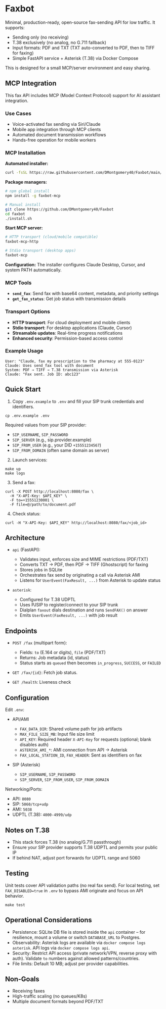 # Faxbot

Minimal, production-ready, open-source fax-sending API for low traffic. It supports:

- Sending only (no receiving)
- T.38 exclusively (no analog, no G.711 fallback)
- Input formats: PDF and TXT (TXT auto-converted to PDF, then to TIFF for faxing)
- Simple FastAPI service + Asterisk (T.38) via Docker Compose

This is designed for a small MCP/server environment and easy sharing.

## MCP Integration

This fax API includes MCP (Model Context Protocol) support for AI assistant integration.

### Use Cases

- Voice-activated fax sending via Siri/Claude
- Mobile app integration through MCP clients
- Automated document transmission workflows
- Hands-free operation for mobile workers

### MCP Installation

**Automated installer:**
```bash
curl -fsSL https://raw.githubusercontent.com/DMontgomery40/Faxbot/main/install.sh | bash
```

**Package managers:**
```bash
# npm global install
npm install -g faxbot-mcp

# Manual install
git clone https://github.com/DMontgomery40/Faxbot
cd faxbot
./install.sh
```

**Start MCP server:**
```bash
# HTTP transport (cloud/mobile compatible)
faxbot-mcp-http

# Stdio transport (desktop apps)
faxbot-mcp
```

**Configuration:**
The installer configures Claude Desktop, Cursor, and system PATH automatically.

### MCP Tools

- **`send_fax`**: Send fax with base64 content, metadata, and priority settings
- **`get_fax_status`**: Get job status with transmission details

### Transport Options

- **HTTP transport**: For cloud deployment and mobile clients
- **Stdio transport**: For desktop applications (Claude, Cursor)
- **Streamable updates**: Real-time progress notifications
- **Enhanced security**: Permission-based access control

### Example Usage

```
User: "Claude, fax my prescription to the pharmacy at 555-0123"
Claude: Uses send_fax tool with document
System: PDF → TIFF → T.38 transmission via Asterisk
Claude: "Fax sent. Job ID: abc123"
```


## Quick Start

1) Copy `.env.example` to `.env` and fill your SIP trunk credentials and identifiers.

```
cp .env.example .env
```

Required values from your SIP provider:
- `SIP_USERNAME`, `SIP_PASSWORD`
- `SIP_SERVER` (e.g., sip.provider.example)
- `SIP_FROM_USER` (e.g., your DID `+15551234567`)
- `SIP_FROM_DOMAIN` (often same domain as server)

2) Launch services:

```
make up
make logs
```

3) Send a fax:

```
curl -X POST http://localhost:8080/fax \
  -H "X-API-Key: $API_KEY" \
  -F to=+15551230001 \
  -F file=@/path/to/document.pdf
```

4) Check status:

```
curl -H "X-API-Key: $API_KEY" http://localhost:8080/fax/<job_id>
```

## Architecture

- `api` (FastAPI):
  - Validates input, enforces size and MIME restrictions (PDF/TXT)
  - Converts TXT -> PDF, then PDF -> TIFF (Ghostscript) for faxing
  - Stores jobs in SQLite
  - Orchestrates fax send by originating a call via Asterisk AMI
  - Listens for `UserEvent(FaxResult, ...)` from Asterisk to update status

- `asterisk`:
  - Configured for T.38 UDPTL
  - Uses PJSIP to register/connect to your SIP trunk
  - Dialplan `faxout` dials destination and runs `SendFAX()` on answer
  - Emits `UserEvent(FaxResult, ...)` with job result

## Endpoints

- `POST /fax` (multipart form):
  - Fields: `to` (E.164 or digits), `file` (PDF/TXT)
  - Returns: Job metadata (id, status)
  - Status starts as `queued` then becomes `in_progress`, `SUCCESS`, or `FAILED`

- `GET /fax/{id}`: Fetch job status.

- `GET /health`: Liveness check

## Configuration

Edit `.env`:

- API/AMI
  - `FAX_DATA_DIR`: Shared volume path for job artifacts
  - `MAX_FILE_SIZE_MB`: Input file size limit
  - `API_KEY`: Required header `X-API-Key` for requests (optional; blank disables auth)
  - `ASTERISK_AMI_*`: AMI connection from API -> Asterisk
  - `FAX_LOCAL_STATION_ID`, `FAX_HEADER`: Sent as identifiers on fax

- SIP (Asterisk)
  - `SIP_USERNAME`, `SIP_PASSWORD`
  - `SIP_SERVER`, `SIP_FROM_USER`, `SIP_FROM_DOMAIN`

Networking/Ports:
- API: `8080`
- SIP: `5060/tcp+udp`
- AMI: `5038`
- UDPTL (T.38): `4000-4999/udp`

## Notes on T.38

- This stack forces T.38 (no analog/G.711 passthrough)
- Ensure your SIP provider supports T.38 UDPTL and permits your public IP
- If behind NAT, adjust port forwards for UDPTL range and 5060

## Testing

Unit tests cover API validation paths (no real fax send). For local testing, set `FAX_DISABLED=true` in `.env` to bypass AMI originate and focus on API behavior.

```
make test
```

## Operational Considerations

- Persistence: SQLite DB file is stored inside the `api` container – for resilience, mount a volume or switch `DATABASE_URL` to Postgres.
- Observability: Asterisk logs are available via `docker compose logs asterisk`. API logs via `docker compose logs api`.
- Security: Restrict API access (private network/VPN, reverse proxy with auth). Validate `to` numbers against allowed patterns/countries.
- File limits: Default 10 MB; adjust per provider capabilities.


## Non-Goals

- Receiving faxes
- High-traffic scaling (no queues/K8s)  
- Multiple document formats beyond PDF/TXT
